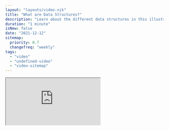 ```yaml
---
layout: "layouts/video.njk"
title: "What are Data Structures?"
description: "Learn about the different data structures in this illustrated series"
duration: "1 minute"
isNew: false
date: "2021-12-12"
sitemap:
  priority: 0.7
  changefreq: "weekly"
tags:
  - "video"
  - "undefined-video"
  - "video-sitemap"
---
```


<iframe class="w-full aspect-video mb-5" src="https://www.youtube.com/embed/9rhT3P1MDHk" title="What are Data Structures?"></iframe>
